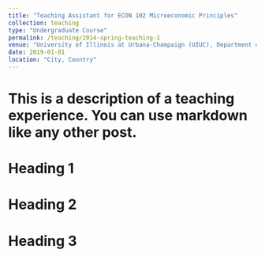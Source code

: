 ```yaml
---
title: "Teaching Assistant for ECON 102 Microeconomic Principles"
collection: teaching
type: "Undergraduate Course"
permalink: /teaching/2014-spring-teaching-1
venue: "University of Illinois at Urbana-Champaign (UIUC), Department of Economics"
date: 2019-01-01
location: "City, Country"
---
```


# This is a description of a teaching experience. You can use markdown like any other post.

Heading 1
======

Heading 2
======

Heading 3
======